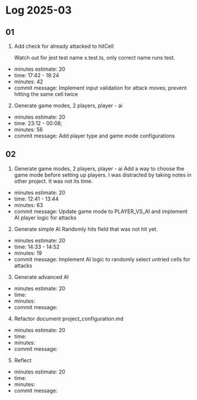 # Log 2025-03

## 01

1. Add check for already attacked to hitCell

    Watch out for jest test name x.test.ts, only correct name runs test.

- minutes estimate: 20
- time: 17:42 - 18:24
- minutes: 42
- commit message: Implement input validation for attack moves; prevent hitting the same cell twice

2. Generate game modes, 2 players, player - ai

- minutes estimate: 20
- time: 23:12 - 00:08;
- minutes: 56 
- commit message: Add player type and game mode configurations

## 02

1. Generate game modes, 2 players, player - ai
   Add a way to choose the game mode before setting up players.
   I was distracted by taking notes in other project. It was not its time.

- minutes estimate: 20
- time: 12:41 - 13:44
- minutes: 63
- commit message: Update game mode to PLAYER_VS_AI and implement AI player logic for attacks

2. Generate simple AI
   Randomly hits field that was not hit yet.

- minutes estimate: 20
- time: 14:33 - 14:52
- minutes: 19
- commit message: Implement AI logic to randomly select untried cells for attacks

3. Generate advanced AI

- minutes estimate: 20
- time:
- minutes:
- commit message:

4. Refactor document project_configuration.md

- minutes estimate: 20
- time:
- minutes:
- commit message:

5. Reflect

- minutes estimate: 20
- time:
- minutes:
- commit message:
